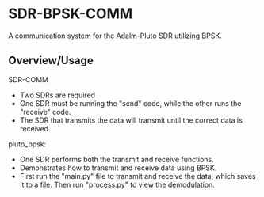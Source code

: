 # SDR-BPSK-COMM
A communication system for the Adalm-Pluto SDR utilizing BPSK.

## Overview/Usage
SDR-COMM
- Two SDRs are required
- One SDR must be running the "send" code, while the other runs the "receive" code.
- The SDR that transmits the data will transmit until the correct data is received.

pluto_bpsk:
- One SDR performs both the transmit and receive functions.
- Demonstrates how to transmit and receive data using BPSK.
- First run the "main.py" file to transmit and receive the data, which saves it to a file. Then run "process.py" to view the demodulation.

